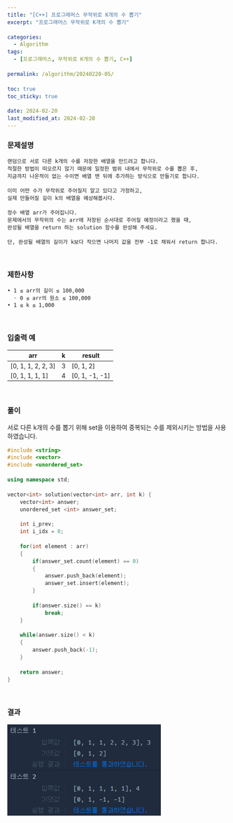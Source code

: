 ```yaml
---
title: "[C++] 프로그래머스 무작위로 K개의 수 뽑기"
excerpt: "프로그래머스 무작위로 K개의 수 뽑기"

categories:
  - Algorithm
tags:
  - [프로그래머스, 무작위로 K개의 수 뽑기, C++]

permalink: /algorithm/20240220-05/

toc: true
toc_sticky: true

date: 2024-02-20
last_modified_at: 2024-02-20
---
```


### 문제설명

    랜덤으로 서로 다른 k개의 수를 저장한 배열을 만드려고 합니다.
    적절한 방법이 떠오르지 않기 때문에 일정한 범위 내에서 무작위로 수를 뽑은 후,
    지금까지 나온적이 없는 수이면 배열 맨 뒤에 추가하는 방식으로 만들기로 합니다.

    이미 어떤 수가 무작위로 주어질지 알고 있다고 가정하고,
    실제 만들어질 길이 k의 배열을 예상해봅시다.

    정수 배열 arr가 주어집니다.
    문제에서의 무작위의 수는 arr에 저장된 순서대로 주어질 예정이라고 했을 때,
    완성될 배열을 return 하는 solution 함수를 완성해 주세요.

    단, 완성될 배열의 길이가 k보다 작으면 나머지 값을 전부 -1로 채워서 return 합니다.

<br/>

### 제한사항

    • 1 ≤ arr의 길이 ≤ 100,000
      ◦ 0 ≤ arr의 원소 ≤ 100,000
    • 1 ≤ k ≤ 1,000

<br/>

### 입출력 예

|arr|k|result|
|---|---|---|
|[0, 1, 1, 2, 2, 3]|3|[0, 1, 2]|
|[0, 1, 1, 1, 1]|4|[0, 1, -1, -1]|

<br/>

### 풀이

서로 다른 k개의 수를 뽑기 위해 set을 이용하여 중복되는 수를 제외시키는 방법을 사용하였습니다.

```cpp
#include <string>
#include <vector>
#include <unordered_set>

using namespace std;

vector<int> solution(vector<int> arr, int k) {
    vector<int> answer;
    unordered_set <int> answer_set;
        
    int i_prev;
    int i_idx = 0;
    
    for(int element : arr)
    {
        if(answer_set.count(element) == 0)
        {
            answer.push_back(element);
            answer_set.insert(element);
        }
        
        if(answer.size() == k)
            break;
    }
    
    while(answer.size() < k)
    {
        answer.push_back(-1);
    }
    
    return answer;
}
```

<br/>

### 결과
![코드 실행결과](/assets/images/posts_img/20240220-05/001.png "코드 실행결과")

<script async src="https://pagead2.googlesyndication.com/pagead/js/adsbygoogle.js?client=ca-pub-9590884639502637"
     crossorigin="anonymous"></script>
<!-- devlogbase_01 -->
<ins class="adsbygoogle"
     style="display:block"
     data-ad-client="ca-pub-9590884639502637"
     data-ad-slot="4742297382"
     data-ad-format="auto"
     data-full-width-responsive="true"></ins>
<script>
     (adsbygoogle = window.adsbygoogle || []).push({});
</script>
